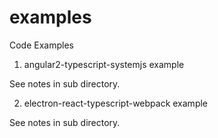 # examples
Code Examples

1. angular2-typescript-systemjs example

See notes in sub directory.

2. electron-react-typescript-webpack example

See notes in sub directory.